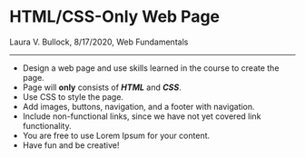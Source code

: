 # HTML/CSS-Only Web Page
Laura V. Bullock, 8/17/2020, Web Fundamentals

---

* Design a web page and use skills learned in the course to create the page.
* Page will **only** consists of ***HTML*** and ***CSS***.
* Use CSS to style the page.
* Add images, buttons, navigation, and a footer with navigation.
* Include non-functional links, since we have not yet covered link functionality.
* You are free to use Lorem Ipsum for your content.
* Have fun and be creative!